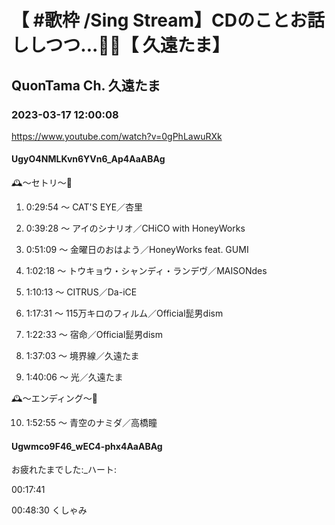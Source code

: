 # 【 #歌枠 /Sing Stream】CDのことお話ししつつ...👀💓【 久遠たま】

## QuonTama Ch. 久遠たま

### 2023-03-17 12:00:08

https://www.youtube.com/watch?v=0gPhLawuRXk

#### UgyO4NMLKvn6YVn6_Ap4AaABAg

🕰～セトリ～🥀



01. 0:29:54 ～ CAT'S EYE／杏里

02. 0:39:28 ～ アイのシナリオ／CHiCO with HoneyWorks

03. 0:51:09 ～ 金曜日のおはよう／HoneyWorks feat. GUMI

04. 1:02:18 ～ トウキョウ・シャンディ・ランデヴ／MAISONdes

05. 1:10:13 ～ CITRUS／Da-iCE

06. 1:17:31 ～ 115万キロのフィルム／Official髭男dism

07. 1:22:33 ～ 宿命／Official髭男dism

08. 1:37:03 ～ 境界線／久遠たま

09. 1:40:06 ～ 光／久遠たま



🕰～エンディング～🥀



10. 1:52:55 ～ 青空のナミダ／高橋瞳



#### Ugwmco9F46_wEC4-phx4AaABAg

お疲れたまでした:_ハート:

00:17:41

00:48:30 くしゃみ

